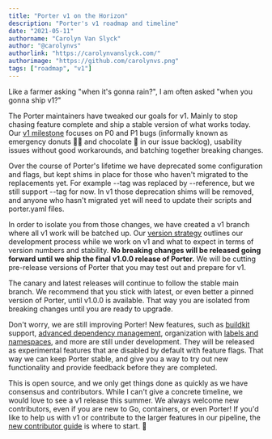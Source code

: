 ```yaml
---
title: "Porter v1 on the Horizon"
description: "Porter's v1 roadmap and timeline"
date: "2021-05-11"
authorname: "Carolyn Van Slyck"
author: "@carolynvs"
authorlink: "https://carolynvanslyck.com/"
authorimage: "https://github.com/carolynvs.png"
tags: ["roadmap", "v1"]
---
```


Like a farmer asking "when it's gonna rain?", I am often asked "when you gonna ship v1?"
<!--more-->

The Porter maintainers have tweaked our goals for v1. Mainly to stop chasing feature complete and ship a stable version of what works today.
Our [v1 milestone] focuses on P0 and P1 bugs (informally known as emergency donuts 🚨🍩 and chocolate 🍫 in our issue backlog), usability issues without good workarounds, and batching together breaking changes.

Over the course of Porter's lifetime we have deprecated some configuration and flags, but kept shims in place for those who haven't migrated to the replacements yet.
For example \--tag was replaced by \--reference, but we still support \--tag for now.
In v1 those deprecation shims will be removed, and anyone who hasn't migrated yet will need to update their scripts and porter.yaml files.

In order to isolate you from those changes, we have created a v1 branch where all v1 work will be batched up.
Our [version strategy] outlines our development process while we work on v1 and what to expect in terms of version numbers and stability.
**No breaking changes will be released going forward until we ship the final v1.0.0 release of Porter.**
We will be cutting pre-release versions of Porter that you may test out and prepare for v1.

The canary and latest releases will continue to follow the stable main branch.
We recommend that you stick with latest, or even better a pinned version of Porter, until v1.0.0 is available.
That way you are isolated from breaking changes until you are ready to upgrade.

Don't worry, we are still improving Porter!
New features, such as [buildkit] support, [advanced dependency management], organization with [labels and namespaces], and more are still under development.
They will be released as experimental features that are disabled by default with feature flags.
That way we can keep Porter stable, and give you a way to try out new functionality and provide feedback before they are completed.

This is open source, and we only get things done as quickly as we have consensus and contributors.
While I can't give a concrete timeline, we would love to see a v1 release this summer.
We always welcome new contributors, even if you are new to Go, containers, or even Porter!
If you'd like to help us with v1 or contribute to the larger features in our pipeline, the [new contributor guide] is where to start. 🚀

[v1 milestone]: https://github.com/getporter/porter/milestone/16
[version strategy]: /docs/references/version-strategy/
[buildkit]: https://github.com/getporter/porter/pull/1567
[advanced dependency management]: https://github.com/getporter/proposals/pull/8
[labels and namespaces]: https://github.com/cnabio/cnab-spec/pull/411
[new contributor guide]: /docs/contribute/